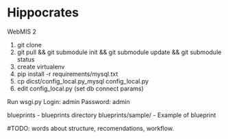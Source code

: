 Hippocrates
===========

WebMIS 2



1. git clone
2. git pull && git submodule init && git submodule update && git submodule status
3. create virtualenv
4. pip install -r requirements/mysql.txt
5. cp dicst/config_local.py_mysql config_local.py
6. edit config_local.py (set db connect params)
 
Run wsgi.py
Login: admin
Password: admin

blueprints - blueprints directory
blueprints/sample/ - Example of blueprint

#TODO: words about structure, recomendations, workflow.
